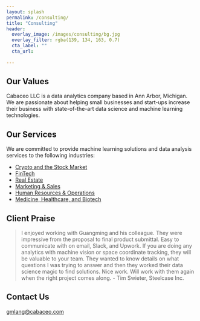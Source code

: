 ```yaml
---
layout: splash
permalink: /consulting/
title: "Consulting"
header:
  overlay_image: /images/consulting/bg.jpg
  overlay_filter: rgba(139, 134, 163, 0.7)
  cta_label: ""
  cta_url: 
          
---
```


## Our Values

Cabaceo LLC is a data analytics company based in Ann Arbor, Michigan. We are passionate about helping small businesses and start-ups increase their business with state-of-the-art data science and machine learning technologies.

## Our Services

We are committed to provide machine learning solutions and data analysis services to the following industries:

* [Crypto and the Stock Market](/trading/)
* [FinTech](/fintech/)
* [Real Estate](/real_estate/)
* [Marketing & Sales](/marketing_advertising/)
* [Human Resources & Operations](/hr_operations/)
* [Medicine, Healthcare, and Biotech](/medicine_biotech/)

## Client Praise

> I enjoyed working with Guangming and his colleague. They were impressive from the proposal to final product submittal. Easy to communicate with on email, Slack, and Upwork. If you are doing any analytics with machine vision or space coordinate tracking, they will be valuable to your team. They wanted to know details on what questions I was trying to answer and then they worked their data science magic to find solutions. Nice work. Will work with them again when the right project comes along. - Tim Swieter, Steelcase Inc.

## Contact Us

gmlang@cabaceo.com